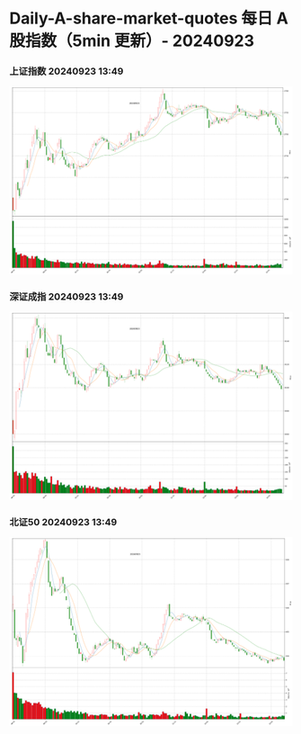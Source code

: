 
# Daily-A-share-market-quotes 每日 A 股指数（5min 更新）- 20240923

### 上证指数 20240923 13:49
![](./fig/2024/9/20240923-sh000001.png)

### 深证成指 20240923 13:49
![](./fig/2024/9/20240923-sz399001.png)

### 北证50 20240923 13:49
![](./fig/2024/9/20240923-bj899050.png)
